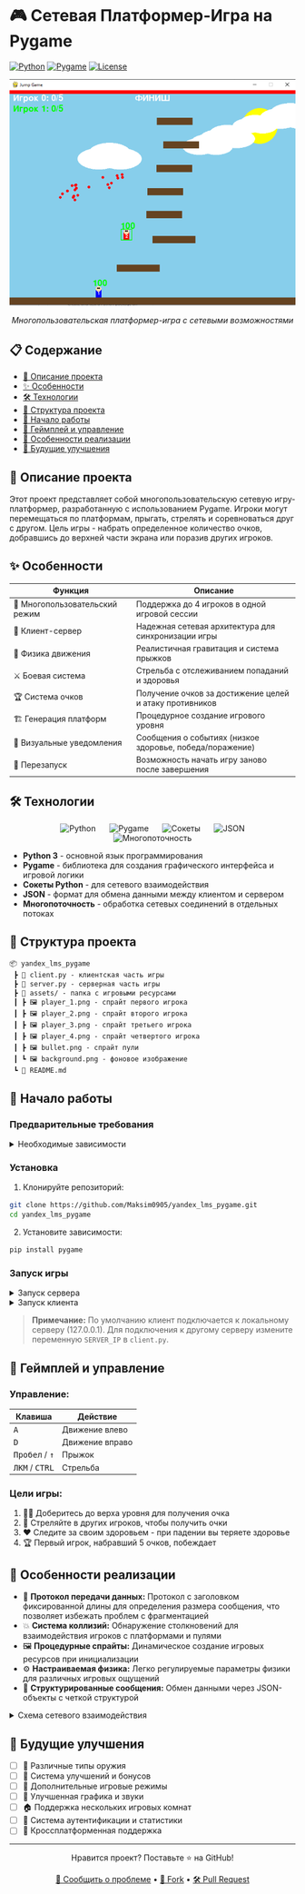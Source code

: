 # 🎮 Сетевая Платформер-Игра на Pygame

[![Python](https://img.shields.io/badge/Python-3.7+-blue.svg)](https://www.python.org/downloads/)
[![Pygame](https://img.shields.io/badge/Pygame-2.0+-green.svg)](https://www.pygame.org/)
[![License](https://img.shields.io/badge/License-MIT-yellow.svg)](LICENSE)

<div align="center">
  <img src="https://github.com/Maksim0905/yandex_lms_pygame/blob/main/photo/game.png" alt="Скриншот игры" width="600"/>
  
  <p><i>Многопользовательская платформер-игра с сетевыми возможностями</i></p>
</div>

## 📋 Содержание

- [📖 Описание проекта](#-описание-проекта)
- [✨ Особенности](#-особенности)
- [🛠️ Технологии](#️-технологии)
- [📁 Структура проекта](#-структура-проекта)
- [🎲 Начало работы](#-начало-работы)
- [🎯 Геймплей и управление](#-геймплей-и-управление)
- [🔧 Особенности реализации](#-особенности-реализации)
- [🔮 Будущие улучшения](#-будущие-улучшения)

## 📖 Описание проекта

Этот проект представляет собой многопользовательскую сетевую игру-платформер, разработанную с использованием Pygame. Игроки могут перемещаться по платформам, прыгать, стрелять и соревноваться друг с другом. Цель игры - набрать определенное количество очков, добравшись до верхней части экрана или поразив других игроков.


## ✨ Особенности

| Функция | Описание |
|---------|----------|
| 👥 Многопользовательский режим | Поддержка до 4 игроков в одной игровой сессии |
| 🔄 Клиент-сервер | Надежная сетевая архитектура для синхронизации игры |
| 🏃 Физика движения | Реалистичная гравитация и система прыжков |
| ⚔️ Боевая система | Стрельба с отслеживанием попаданий и здоровья |
| 🏆 Система очков | Получение очков за достижение целей и атаку противников |
| 🏗️ Генерация платформ | Процедурное создание игрового уровня |
| 💬 Визуальные уведомления | Сообщения о событиях (низкое здоровье, победа/поражение) |
| 🔄 Перезапуск | Возможность начать игру заново после завершения |

## 🛠️ Технологии

<div align="center">
  <img src="https://upload.wikimedia.org/wikipedia/commons/c/c3/Python-logo-notext.svg" alt="Python" width="50" hspace="10"/>
  <img src="https://www.pygame.org/docs/_static/pygame_tiny.png" alt="Pygame" width="50" hspace="10"/>
  <img src="https://cdn-icons-png.flaticon.com/512/5969/5969293.png" alt="Сокеты" width="50" hspace="10"/>
  <img src="https://cdn-icons-png.flaticon.com/512/136/136525.png" alt="JSON" width="50" hspace="10"/>
  <img src="https://cdn-icons-png.flaticon.com/512/2620/2620975.png" alt="Многопоточность" width="50" hspace="10"/>
</div>

- **Python 3** - основной язык программирования
- **Pygame** - библиотека для создания графического интерфейса и игровой логики
- **Сокеты Python** - для сетевого взаимодействия
- **JSON** - формат для обмена данными между клиентом и сервером
- **Многопоточность** - обработка сетевых соединений в отдельных потоках

## 📁 Структура проекта

```
📦 yandex_lms_pygame
 ┣ 📜 client.py - клиентская часть игры
 ┣ 📜 server.py - серверная часть игры
 ┣ 📂 assets/ - папка с игровыми ресурсами
 ┃ ┣ 🖼️ player_1.png - спрайт первого игрока
 ┃ ┣ 🖼️ player_2.png - спрайт второго игрока
 ┃ ┣ 🖼️ player_3.png - спрайт третьего игрока
 ┃ ┣ 🖼️ player_4.png - спрайт четвертого игрока
 ┃ ┣ 🖼️ bullet.png - спрайт пули
 ┃ ┗ 🖼️ background.png - фоновое изображение
 ┗ 📜 README.md
```

## 🎲 Начало работы

### Предварительные требования

<details>
<summary>Необходимые зависимости</summary>

```bash
pip install pygame
```
</details>

### Установка

1. Клонируйте репозиторий:
```bash
git clone https://github.com/Maksim0905/yandex_lms_pygame.git
cd yandex_lms_pygame
```

2. Установите зависимости:
```bash
pip install pygame
```

### Запуск игры

<details>
<summary>Запуск сервера</summary>

```bash
python server.py
```
</details>

<details>
<summary>Запуск клиента</summary>

```bash
python client.py
```
</details>

> **Примечание:** По умолчанию клиент подключается к локальному серверу (127.0.0.1).
> Для подключения к другому серверу измените переменную `SERVER_IP` в `client.py`.

## 🎯 Геймплей и управление

### Управление:

| Клавиша | Действие |
|---------|----------|
| <kbd>A</kbd> | Движение влево |
| <kbd>D</kbd> | Движение вправо |
| <kbd>Пробел</kbd> / <kbd>↑</kbd> | Прыжок |
| <kbd>ЛКМ</kbd> / <kbd>CTRL</kbd> | Стрельба |

### Цели игры:

1. 🏃‍♂️ Доберитесь до верха уровня для получения очка
2. 🎯 Стреляйте в других игроков, чтобы получить очки
3. ❤️ Следите за своим здоровьем - при падении вы теряете здоровье
4. 🏆 Первый игрок, набравший 5 очков, побеждает

## 🔧 Особенности реализации

- 📡 **Протокол передачи данных:** Протокол с заголовком фиксированной длины для определения размера сообщения, что позволяет избежать проблем с фрагментацией
- 💥 **Система коллизий:** Обнаружение столкновений для взаимодействия игроков с платформами и пулями
- 🖼️ **Процедурные спрайты:** Динамическое создание игровых ресурсов при инициализации
- ⚙️ **Настраиваемая физика:** Легко регулируемые параметры физики для различных игровых ощущений
- 🔄 **Структурированные сообщения:** Обмен данными через JSON-объекты с четкой структурой

<details>
<summary>Схема сетевого взаимодействия</summary>
<img src="https://via.placeholder.com/800x400.png?text=Схема+сетевого+взаимодействия" alt="Схема сетевого взаимодействия" width="600"/>
</details>

## 🔮 Будущие улучшения

- [ ] 🔫 Различные типы оружия
- [ ] 🔼 Система улучшений и бонусов
- [ ] 🎲 Дополнительные игровые режимы
- [ ] 🎨 Улучшенная графика и звуки
- [ ] 🏠 Поддержка нескольких игровых комнат
- [ ] 🔐 Система аутентификации и статистики
- [ ] 📱 Кроссплатформенная поддержка

---

<div align="center">
  <p>Нравится проект? Поставьте ⭐️ на GitHub!</p>
  <a href="https://github.com/Maksim0905/yandex_lms_pygame/issues">📢 Сообщить о проблеме</a> •
  <a href="https://github.com/Maksim0905/yandex_lms_pygame/fork">🍴 Fork</a> •
  <a href="https://github.com/Maksim0905/yandex_lms_pygame/pulls">🛠️ Pull Request</a>
</div>

